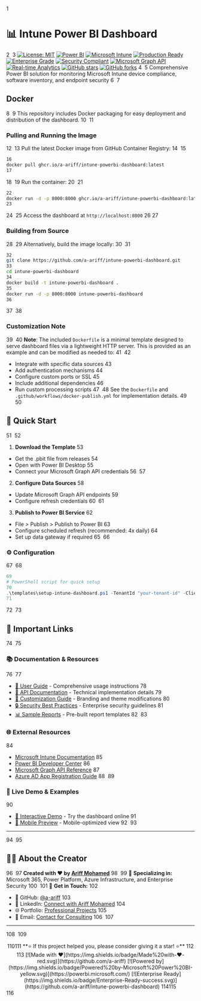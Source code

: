 1
# 📊 Intune Power BI Dashboard
2
​
3
[![License: MIT](https://img.shields.io/badge/License-MIT-yellow.svg)](https://opensource.org/licenses/MIT) [![Power BI](https://img.shields.io/badge/Power%20BI-F2C811?style=for-the-badge&logo=power-bi&logoColor=black)](https://powerbi.microsoft.com/) [![Microsoft Intune](https://img.shields.io/badge/Microsoft%20Intune-0078D4?style=for-the-badge&logo=microsoft&logoColor=white)](https://docs.microsoft.com/en-us/mem/intune/) [![Production Ready](https://img.shields.io/badge/Status-Production%20Ready-brightgreen?style=for-the-badge)]() [![Enterprise Grade](https://img.shields.io/badge/Grade-Enterprise-blue?style=for-the-badge)]() [![Security Compliant](https://img.shields.io/badge/Security-Compliant-green?style=for-the-badge)]() [![Microsoft Graph API](https://img.shields.io/badge/API-Microsoft%20Graph-0078D4?style=for-the-badge&logo=microsoft&logoColor=white)]() [![Real-time Analytics](https://img.shields.io/badge/Analytics-Real--time-orange?style=for-the-badge)]() [![GitHub stars](https://img.shields.io/github/stars/a-ariff/intune-powerbi-dashboard?style=social)](https://github.com/a-ariff/intune-powerbi-dashboard/stargazers) [![GitHub forks](https://img.shields.io/github/forks/a-ariff/intune-powerbi-dashboard?style=social)](https://github.com/a-ariff/intune-powerbi-dashboard/network)
4
​
5
Comprehensive Power BI solution for monitoring Microsoft Intune device compliance, software inventory, and endpoint security
6
​
7
## Docker
8
​
9
This repository includes Docker packaging for easy deployment and distribution of the dashboard.
10
​
11
### Pulling and Running the Image
12
​
13
Pull the latest Docker image from GitHub Container Registry:
14
​
15
```bash
16
docker pull ghcr.io/a-ariff/intune-powerbi-dashboard:latest
17
```
18
​
19
Run the container:
20
​
21
```bash
22
docker run -d -p 8000:8000 ghcr.io/a-ariff/intune-powerbi-dashboard:latest
23
```
24
​
25
Access the dashboard at `http://localhost:8000`
26
​
27
### Building from Source
28
​
29
Alternatively, build the image locally:
30
​
31
```bash
32
git clone https://github.com/a-ariff/intune-powerbi-dashboard.git
33
cd intune-powerbi-dashboard
34
docker build -t intune-powerbi-dashboard .
35
docker run -d -p 8000:8000 intune-powerbi-dashboard
36
```
37
​
38
### Customization Note
39
​
40
**Note**: The included `Dockerfile` is a minimal template designed to serve dashboard files via a lightweight HTTP server. This is provided as an example and can be modified as needed to:
41
​
42
- Integrate with specific data sources
43
- Add authentication mechanisms
44
- Configure custom ports or SSL
45
- Include additional dependencies
46
- Run custom processing scripts
47
​
48
See the `Dockerfile` and `.github/workflows/docker-publish.yml` for implementation details.
49
​
50
## 🚀 Quick Start
51
​
52
1. **Download the Template**
53
 - Get the .pbit file from releases
54
 - Open with Power BI Desktop
55
 - Connect your Microsoft Graph API credentials
56
​
57
2. **Configure Data Sources**
58
 - Update Microsoft Graph API endpoints
59
 - Configure refresh credentials
60
​
61
3. **Publish to Power BI Service**
62
 - File > Publish > Publish to Power BI
63
 - Configure scheduled refresh (recommended: 4x daily)
64
 - Set up data gateway if required
65
​
66
### ⚙️ Configuration
67
​
68
```powershell
69
# PowerShell script for quick setup
70
.\templates\setup-intune-dashboard.ps1 -TenantId "your-tenant-id" -ClientId "your-client-id"
71
```
72
​
73
## 🔗 Important Links
74
​
75
### 📚 **Documentation & Resources**
76
​
77
- [📖 User Guide](./docs/user-guide.md) - Comprehensive usage instructions
78
- [🔧 API Documentation](./docs/api-reference.md) - Technical implementation details
79
- [🎨 Customization Guide](./docs/customization.md) - Branding and theme modifications
80
- [🔒 Security Best Practices](./docs/security.md) - Enterprise security guidelines
81
- [📊 Sample Reports](./docs/sample-reports.md) - Pre-built report templates
82
​
83
### 🌐 **External Resources**
84
- [Microsoft Intune Documentation](https://docs.microsoft.com/en-us/mem/intune/)
85
- [Power BI Developer Center](https://powerbi.microsoft.com/developers/)
86
- [Microsoft Graph API Reference](https://docs.microsoft.com/en-us/graph/)
87
- [Azure AD App Registration Guide](https://docs.microsoft.com/en-us/azure/active-directory/develop/quickstart-register-app)
88
​
89
### 🎯 **Live Demo & Examples**
90
- [🔗 Interactive Demo](https://a-ariff.github.io/intune-powerbi-dashboard/) - Try the dashboard online
91
- [📱 Mobile Preview](https://a-ariff.github.io/intune-powerbi-dashboard/mobile) - Mobile-optimized view
92
​
93
---
94
​
95
## 👨‍💻 About the Creator
96
​
97
**Created with ❤️ by [Ariff Mohamed](https://github.com/a-ariff)**
98
​
99
🎯 **Specializing in:** Microsoft 365, Power Platform, Azure Infrastructure, and Enterprise Security
100
​
101
📧 **Get in Touch:**
102
- 🐙 GitHub: [@a-ariff](https://github.com/a-ariff)
103
- 💼 LinkedIn: [Connect with Ariff Mohamed](https://www.linkedin.com/in/ariff-mohamed/)
104
- 🌐 Portfolio: [Professional Projects](https://a-ariff.github.io/intune-powerbi-dashboard/)
105
- 📧 Email: [Contact for Consulting](mailto:contact@a-ariff.dev)
106
​
107
---
108
​
109
<div align="center">
110
​
111
**⭐ If this project helped you, please consider giving it a star! ⭐**
112
​
113
[![Made with ❤️](https://img.shields.io/badge/Made%20with-❤️-red.svg)](https://github.com/a-ariff) [![Powered by](https://img.shields.io/badge/Powered%20by-Microsoft%20Power%20BI-yellow.svg)](https://powerbi.microsoft.com/) [![Enterprise Ready](https://img.shields.io/badge/Enterprise-Ready-success.svg)](https://github.com/a-ariff/intune-powerbi-dashboard)
114
​
115
</div>
116
​